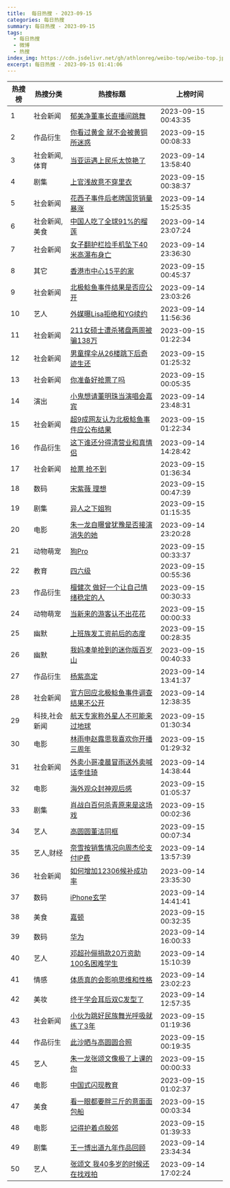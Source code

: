 ```yaml
---
title:  每日热搜 - 2023-09-15
categories: 每日热搜
summary: 每日热搜 - 2023-09-15
tags:
  - 每日热搜
  - 微博
  - 热搜
index_img: https://cdn.jsdelivr.net/gh/athlonreg/weibo-top/weibo-top.jpeg
excerpt: 每日热搜 - 2023-09-15 01:41:06
---
```


| 热搜榜 | 热搜分类 | 热搜标题 | 上榜时间 |
| --- | --- | --- | --- |
| 1 | 社会新闻 | [郁美净董事长直播间跳舞](https://s.weibo.com/weibo%3Fq%3D%2523%E9%83%81%E7%BE%8E%E5%87%80%E8%91%A3%E4%BA%8B%E9%95%BF%E7%9B%B4%E6%92%AD%E9%97%B4%E8%B7%B3%E8%88%9E%2523) | 2023-09-15 00:43:35 | 
| 2 | 作品衍生 | [你看过黄金 就不会被黄铜所迷惑](https://s.weibo.com/weibo%3Fq%3D%2523%E4%BD%A0%E7%9C%8B%E8%BF%87%E9%BB%84%E9%87%91%20%E5%B0%B1%E4%B8%8D%E4%BC%9A%E8%A2%AB%E9%BB%84%E9%93%9C%E6%89%80%E8%BF%B7%E6%83%91%2523) | 2023-09-15 00:08:33 | 
| 3 | 社会新闻,体育 | [当亚运遇上民乐太惊艳了](https://s.weibo.com/weibo%3Fq%3D%2523%E5%BD%93%E4%BA%9A%E8%BF%90%E9%81%87%E4%B8%8A%E6%B0%91%E4%B9%90%E5%A4%AA%E6%83%8A%E8%89%B3%E4%BA%86%2523) | 2023-09-14 13:58:40 | 
| 4 | 剧集 | [上官浅故意不穿里衣](https://s.weibo.com/weibo%3Fq%3D%2523%E4%B8%8A%E5%AE%98%E6%B5%85%E6%95%85%E6%84%8F%E4%B8%8D%E7%A9%BF%E9%87%8C%E8%A1%A3%2523) | 2023-09-15 00:38:37 | 
| 5 | 社会新闻 | [花西子事件后老牌国货销量暴涨](https://s.weibo.com/weibo%3Fq%3D%2523%E8%8A%B1%E8%A5%BF%E5%AD%90%E4%BA%8B%E4%BB%B6%E5%90%8E%E8%80%81%E7%89%8C%E5%9B%BD%E8%B4%A7%E9%94%80%E9%87%8F%E6%9A%B4%E6%B6%A8%2523) | 2023-09-14 15:25:35 | 
| 6 | 社会新闻,美食 | [中国人吃了全球91%的榴莲](https://s.weibo.com/weibo%3Fq%3D%2523%E4%B8%AD%E5%9B%BD%E4%BA%BA%E5%90%83%E4%BA%86%E5%85%A8%E7%90%8391%25%E7%9A%84%E6%A6%B4%E8%8E%B2%2523) | 2023-09-14 23:07:24 | 
| 7 | 社会新闻 | [女子翻护栏捡手机坠下40米高瀑布身亡](https://s.weibo.com/weibo%3Fq%3D%2523%E5%A5%B3%E5%AD%90%E7%BF%BB%E6%8A%A4%E6%A0%8F%E6%8D%A1%E6%89%8B%E6%9C%BA%E5%9D%A0%E4%B8%8B40%E7%B1%B3%E9%AB%98%E7%80%91%E5%B8%83%E8%BA%AB%E4%BA%A1%2523) | 2023-09-14 23:36:30 | 
| 8 | 其它 | [香港市中心15平的家](https://s.weibo.com/weibo%3Fq%3D%2523%E9%A6%99%E6%B8%AF%E5%B8%82%E4%B8%AD%E5%BF%8315%E5%B9%B3%E7%9A%84%E5%AE%B6%2523) | 2023-09-15 00:45:37 | 
| 9 | 社会新闻 | [北极鲶鱼事件结果是否应公开](https://s.weibo.com/weibo%3Fq%3D%2523%E5%8C%97%E6%9E%81%E9%B2%B6%E9%B1%BC%E4%BA%8B%E4%BB%B6%E7%BB%93%E6%9E%9C%E6%98%AF%E5%90%A6%E5%BA%94%E5%85%AC%E5%BC%80%2523) | 2023-09-14 23:03:26 | 
| 10 | 艺人 | [外媒曝Lisa拒绝和YG续约](https://s.weibo.com/weibo%3Fq%3D%2523%E5%A4%96%E5%AA%92%E6%9B%9DLisa%E6%8B%92%E7%BB%9D%E5%92%8CYG%E7%BB%AD%E7%BA%A6%2523) | 2023-09-14 11:56:36 | 
| 11 | 社会新闻 | [211女硕士遭杀猪盘两周被骗138万](https://s.weibo.com/weibo%3Fq%3D%2523211%E5%A5%B3%E7%A1%95%E5%A3%AB%E9%81%AD%E6%9D%80%E7%8C%AA%E7%9B%98%E4%B8%A4%E5%91%A8%E8%A2%AB%E9%AA%97138%E4%B8%87%2523) | 2023-09-15 01:22:34 | 
| 12 | 社会新闻 | [男童撑伞从26楼跳下后奇迹生还](https://s.weibo.com/weibo%3Fq%3D%2523%E7%94%B7%E7%AB%A5%E6%92%91%E4%BC%9E%E4%BB%8E26%E6%A5%BC%E8%B7%B3%E4%B8%8B%E5%90%8E%E5%A5%87%E8%BF%B9%E7%94%9F%E8%BF%98%2523) | 2023-09-15 01:25:32 | 
| 13 | 社会新闻 | [你准备好抢票了吗](https://s.weibo.com/weibo%3Fq%3D%2523%E4%BD%A0%E5%87%86%E5%A4%87%E5%A5%BD%E6%8A%A2%E7%A5%A8%E4%BA%86%E5%90%97%2523) | 2023-09-15 00:05:35 | 
| 14 | 演出 | [小鬼想请董明珠当演唱会嘉宾](https://s.weibo.com/weibo%3Fq%3D%2523%E5%B0%8F%E9%AC%BC%E6%83%B3%E8%AF%B7%E8%91%A3%E6%98%8E%E7%8F%A0%E5%BD%93%E6%BC%94%E5%94%B1%E4%BC%9A%E5%98%89%E5%AE%BE%2523) | 2023-09-14 23:48:31 | 
| 15 | 社会新闻 | [超9成网友认为北极鲶鱼事件应公布结果](https://s.weibo.com/weibo%3Fq%3D%2523%E8%B6%859%E6%88%90%E7%BD%91%E5%8F%8B%E8%AE%A4%E4%B8%BA%E5%8C%97%E6%9E%81%E9%B2%B6%E9%B1%BC%E4%BA%8B%E4%BB%B6%E5%BA%94%E5%85%AC%E5%B8%83%E7%BB%93%E6%9E%9C%2523) | 2023-09-15 01:22:34 | 
| 16 | 作品衍生 | [这下谁还分得清营业和真情侣](https://s.weibo.com/weibo%3Fq%3D%2523%E8%BF%99%E4%B8%8B%E8%B0%81%E8%BF%98%E5%88%86%E5%BE%97%E6%B8%85%E8%90%A5%E4%B8%9A%E5%92%8C%E7%9C%9F%E6%83%85%E4%BE%A3%2523) | 2023-09-14 14:28:42 | 
| 17 | 社会新闻 | [抢票 抢不到](https://s.weibo.com/weibo%3Fq%3D%2523%E6%8A%A2%E7%A5%A8%20%E6%8A%A2%E4%B8%8D%E5%88%B0%2523) | 2023-09-15 01:36:34 | 
| 18 | 数码 | [宋紫薇 理想](https://s.weibo.com/weibo%3Fq%3D%2523%E5%AE%8B%E7%B4%AB%E8%96%87%20%E7%90%86%E6%83%B3%2523) | 2023-09-15 00:47:39 | 
| 19 | 剧集 | [异人之下姐狗](https://s.weibo.com/weibo%3Fq%3D%2523%E5%BC%82%E4%BA%BA%E4%B9%8B%E4%B8%8B%E5%A7%90%E7%8B%97%2523) | 2023-09-15 01:15:35 | 
| 20 | 电影 | [朱一龙自曝曾犹豫是否接演消失的她](https://s.weibo.com/weibo%3Fq%3D%2523%E6%9C%B1%E4%B8%80%E9%BE%99%E8%87%AA%E6%9B%9D%E6%9B%BE%E7%8A%B9%E8%B1%AB%E6%98%AF%E5%90%A6%E6%8E%A5%E6%BC%94%E6%B6%88%E5%A4%B1%E7%9A%84%E5%A5%B9%2523) | 2023-09-14 23:20:28 | 
| 21 | 动物萌宠 | [狗Pro](https://s.weibo.com/weibo%3Fq%3D%2523%E7%8B%97Pro%2523) | 2023-09-15 00:33:37 | 
| 22 | 教育 | [四六级](https://s.weibo.com/weibo%3Fq%3D%2523%E5%9B%9B%E5%85%AD%E7%BA%A7%2523) | 2023-09-15 00:55:36 | 
| 23 | 作品衍生 | [檀健次 做好一个让自己情绪稳定的人](https://s.weibo.com/weibo%3Fq%3D%2523%E6%AA%80%E5%81%A5%E6%AC%A1%20%E5%81%9A%E5%A5%BD%E4%B8%80%E4%B8%AA%E8%AE%A9%E8%87%AA%E5%B7%B1%E6%83%85%E7%BB%AA%E7%A8%B3%E5%AE%9A%E7%9A%84%E4%BA%BA%2523) | 2023-09-15 00:30:33 | 
| 24 | 动物萌宠 | [当新来的游客认不出花花](https://s.weibo.com/weibo%3Fq%3D%2523%E5%BD%93%E6%96%B0%E6%9D%A5%E7%9A%84%E6%B8%B8%E5%AE%A2%E8%AE%A4%E4%B8%8D%E5%87%BA%E8%8A%B1%E8%8A%B1%2523) | 2023-09-15 00:00:33 | 
| 25 | 幽默 | [上班族发工资前后的态度](https://s.weibo.com/weibo%3Fq%3D%2523%E4%B8%8A%E7%8F%AD%E6%97%8F%E5%8F%91%E5%B7%A5%E8%B5%84%E5%89%8D%E5%90%8E%E7%9A%84%E6%80%81%E5%BA%A6%2523) | 2023-09-15 00:28:35 | 
| 26 | 幽默 | [我妈凑单抢到的迷你版百岁山](https://s.weibo.com/weibo%3Fq%3D%2523%E6%88%91%E5%A6%88%E5%87%91%E5%8D%95%E6%8A%A2%E5%88%B0%E7%9A%84%E8%BF%B7%E4%BD%A0%E7%89%88%E7%99%BE%E5%B2%81%E5%B1%B1%2523) | 2023-09-15 00:40:33 | 
| 27 | 作品衍生 | [杨紫高定](https://s.weibo.com/weibo%3Fq%3D%2523%E6%9D%A8%E7%B4%AB%E9%AB%98%E5%AE%9A%2523) | 2023-09-14 13:41:37 | 
| 28 | 社会新闻 | [官方回应北极鲶鱼事件调查结果不公开](https://s.weibo.com/weibo%3Fq%3D%2523%E5%AE%98%E6%96%B9%E5%9B%9E%E5%BA%94%E5%8C%97%E6%9E%81%E9%B2%B6%E9%B1%BC%E4%BA%8B%E4%BB%B6%E8%B0%83%E6%9F%A5%E7%BB%93%E6%9E%9C%E4%B8%8D%E5%85%AC%E5%BC%80%2523) | 2023-09-14 12:38:35 | 
| 29 | 科技,社会新闻 | [航天专家称外星人不可能来过地球](https://s.weibo.com/weibo%3Fq%3D%2523%E8%88%AA%E5%A4%A9%E4%B8%93%E5%AE%B6%E7%A7%B0%E5%A4%96%E6%98%9F%E4%BA%BA%E4%B8%8D%E5%8F%AF%E8%83%BD%E6%9D%A5%E8%BF%87%E5%9C%B0%E7%90%83%2523) | 2023-09-15 01:30:34 | 
| 30 | 电影 | [林雨申赵露思我喜欢你开播三周年](https://s.weibo.com/weibo%3Fq%3D%2523%E6%9E%97%E9%9B%A8%E7%94%B3%E8%B5%B5%E9%9C%B2%E6%80%9D%E6%88%91%E5%96%9C%E6%AC%A2%E4%BD%A0%E5%BC%80%E6%92%AD%E4%B8%89%E5%91%A8%E5%B9%B4%2523) | 2023-09-15 01:29:32 | 
| 31 | 社会新闻 | [外卖小哥凌晨冒雨送外卖喊话李佳琦](https://s.weibo.com/weibo%3Fq%3D%2523%E5%A4%96%E5%8D%96%E5%B0%8F%E5%93%A5%E5%87%8C%E6%99%A8%E5%86%92%E9%9B%A8%E9%80%81%E5%A4%96%E5%8D%96%E5%96%8A%E8%AF%9D%E6%9D%8E%E4%BD%B3%E7%90%A6%2523) | 2023-09-14 14:38:44 | 
| 32 | 电影 | [海外观众封神观后感](https://s.weibo.com/weibo%3Fq%3D%2523%E6%B5%B7%E5%A4%96%E8%A7%82%E4%BC%97%E5%B0%81%E7%A5%9E%E8%A7%82%E5%90%8E%E6%84%9F%2523) | 2023-09-15 01:05:37 | 
| 33 | 剧集 | [肖战白百何杀青原来是这场戏](https://s.weibo.com/weibo%3Fq%3D%2523%E8%82%96%E6%88%98%E7%99%BD%E7%99%BE%E4%BD%95%E6%9D%80%E9%9D%92%E5%8E%9F%E6%9D%A5%E6%98%AF%E8%BF%99%E5%9C%BA%E6%88%8F%2523) | 2023-09-15 00:02:36 | 
| 34 | 艺人 | [高圆圆董洁同框](https://s.weibo.com/weibo%3Fq%3D%2523%E9%AB%98%E5%9C%86%E5%9C%86%E8%91%A3%E6%B4%81%E5%90%8C%E6%A1%86%2523) | 2023-09-15 00:07:34 | 
| 35 | 艺人,财经 | [奈雪按销售情况向周杰伦支付IP费](https://s.weibo.com/weibo%3Fq%3D%2523%E5%A5%88%E9%9B%AA%E6%8C%89%E9%94%80%E5%94%AE%E6%83%85%E5%86%B5%E5%90%91%E5%91%A8%E6%9D%B0%E4%BC%A6%E6%94%AF%E4%BB%98IP%E8%B4%B9%2523) | 2023-09-14 13:57:39 | 
| 36 | 社会新闻 | [如何增加12306候补成功率](https://s.weibo.com/weibo%3Fq%3D%2523%E5%A6%82%E4%BD%95%E5%A2%9E%E5%8A%A012306%E5%80%99%E8%A1%A5%E6%88%90%E5%8A%9F%E7%8E%87%2523) | 2023-09-14 23:35:30 | 
| 37 | 数码 | [iPhone玄学](https://s.weibo.com/weibo%3Fq%3D%2523iPhone%E7%8E%84%E5%AD%A6%2523) | 2023-09-14 14:41:41 | 
| 38 | 美食 | [嘉顿](https://s.weibo.com/weibo%3Fq%3D%2523%E5%98%89%E9%A1%BF%2523) | 2023-09-15 00:32:35 | 
| 39 | 数码 | [华为](https://s.weibo.com/weibo%3Fq%3D%2523%E5%8D%8E%E4%B8%BA%2523) | 2023-09-14 16:00:33 | 
| 40 | 艺人 | [邓超孙俪捐款20万资助100名困难学生](https://s.weibo.com/weibo%3Fq%3D%2523%E9%82%93%E8%B6%85%E5%AD%99%E4%BF%AA%E6%8D%90%E6%AC%BE20%E4%B8%87%E8%B5%84%E5%8A%A9100%E5%90%8D%E5%9B%B0%E9%9A%BE%E5%AD%A6%E7%94%9F%2523) | 2023-09-14 15:10:39 | 
| 41 | 情感 | [体质真的会影响思维和性格](https://s.weibo.com/weibo%3Fq%3D%2523%E4%BD%93%E8%B4%A8%E7%9C%9F%E7%9A%84%E4%BC%9A%E5%BD%B1%E5%93%8D%E6%80%9D%E7%BB%B4%E5%92%8C%E6%80%A7%E6%A0%BC%2523) | 2023-09-14 23:02:23 | 
| 42 | 美妆 | [终于学会耳后双C发型了](https://s.weibo.com/weibo%3Fq%3D%2523%E7%BB%88%E4%BA%8E%E5%AD%A6%E4%BC%9A%E8%80%B3%E5%90%8E%E5%8F%8CC%E5%8F%91%E5%9E%8B%E4%BA%86%2523) | 2023-09-14 12:57:35 | 
| 43 | 社会新闻 | [小伙为跳好民族舞光呼吸就练了3年](https://s.weibo.com/weibo%3Fq%3D%2523%E5%B0%8F%E4%BC%99%E4%B8%BA%E8%B7%B3%E5%A5%BD%E6%B0%91%E6%97%8F%E8%88%9E%E5%85%89%E5%91%BC%E5%90%B8%E5%B0%B1%E7%BB%83%E4%BA%863%E5%B9%B4%2523) | 2023-09-15 01:19:36 | 
| 44 | 作品衍生 | [此沙晒与高圆圆合照](https://s.weibo.com/weibo%3Fq%3D%2523%E6%AD%A4%E6%B2%99%E6%99%92%E4%B8%8E%E9%AB%98%E5%9C%86%E5%9C%86%E5%90%88%E7%85%A7%2523) | 2023-09-15 00:19:35 | 
| 45 | 艺人 | [朱一龙张颂文像极了上课的你](https://s.weibo.com/weibo%3Fq%3D%2523%E6%9C%B1%E4%B8%80%E9%BE%99%E5%BC%A0%E9%A2%82%E6%96%87%E5%83%8F%E6%9E%81%E4%BA%86%E4%B8%8A%E8%AF%BE%E7%9A%84%E4%BD%A0%2523) | 2023-09-15 00:00:33 | 
| 46 | 电影 | [中国式闪现教育](https://s.weibo.com/weibo%3Fq%3D%2523%E4%B8%AD%E5%9B%BD%E5%BC%8F%E9%97%AA%E7%8E%B0%E6%95%99%E8%82%B2%2523) | 2023-09-15 01:02:37 | 
| 47 | 美食 | [看一眼都要胖三斤的意面面包船](https://s.weibo.com/weibo%3Fq%3D%2523%E7%9C%8B%E4%B8%80%E7%9C%BC%E9%83%BD%E8%A6%81%E8%83%96%E4%B8%89%E6%96%A4%E7%9A%84%E6%84%8F%E9%9D%A2%E9%9D%A2%E5%8C%85%E8%88%B9%2523) | 2023-09-15 00:03:34 | 
| 48 | 电影 | [记得护着点殷郊](https://s.weibo.com/weibo%3Fq%3D%2523%E8%AE%B0%E5%BE%97%E6%8A%A4%E7%9D%80%E7%82%B9%E6%AE%B7%E9%83%8A%2523) | 2023-09-15 01:39:33 | 
| 49 | 剧集 | [王一博出道九年作品回顾](https://s.weibo.com/weibo%3Fq%3D%2523%E7%8E%8B%E4%B8%80%E5%8D%9A%E5%87%BA%E9%81%93%E4%B9%9D%E5%B9%B4%E4%BD%9C%E5%93%81%E5%9B%9E%E9%A1%BE%2523) | 2023-09-14 23:34:34 | 
| 50 | 艺人 | [张颂文 我40多岁的时候还在找戏拍](https://s.weibo.com/weibo%3Fq%3D%2523%E5%BC%A0%E9%A2%82%E6%96%87%20%E6%88%9140%E5%A4%9A%E5%B2%81%E7%9A%84%E6%97%B6%E5%80%99%E8%BF%98%E5%9C%A8%E6%89%BE%E6%88%8F%E6%8B%8D%2523) | 2023-09-14 17:02:24 | 

